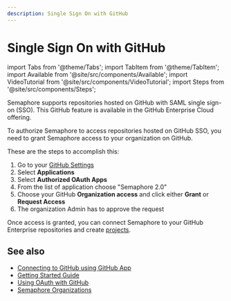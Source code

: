 ```yaml
---
description: Single Sign On with GitHub
---
```


# Single Sign On with GitHub

import Tabs from '@theme/Tabs';
import TabItem from '@theme/TabItem';
import Available from '@site/src/components/Available';
import VideoTutorial from '@site/src/components/VideoTutorial';
import Steps from '@site/src/components/Steps';

Semaphore supports repositories hosted on GitHub with SAML single sign-on (SSO). This GitHub feature is available in the GitHub Enterprise Cloud offering.

To authorize Semaphore to access repositories hosted on GitHub SSO, you need to grant Semaphore access to your organization on GitHub.

These are the steps to accomplish this:

<Steps>

1. Go to your [GitHub Settings](https://github.com/settings/profile)
2. Select **Applications**
3. Select **Authorized OAuth Apps**
4. From the list of application choose "Semaphore 2.0"
5. Choose your GitHub **Organization access** and click either **Grant** or **Request Access**
6. The organization Admin has to approve the request

</Steps>

Once access is granted, you can connect Semaphore to your GitHub Enterprise repositories and create [projects](./projects).

## See also

- [Connecting to GitHub using GitHub App](./connect-github)
- [Getting Started Guide](../getting-started/quickstart)
- [Using OAuth with GitHub](./connect-github-oauth)
- [Semaphore Organizations](./organizations)
